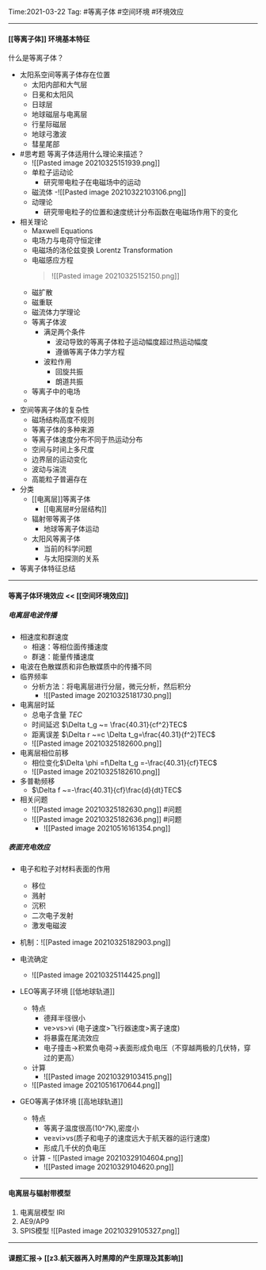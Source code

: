 
Time:2021-03-22
Tag: #等离子体 #空间环境  #环境效应 

---
#### [[等离子体]] 环境基本特征
 什么是等离子体？
- 太阳系空间等离子体存在位置
	- 太阳内部和大气层
	- 日冕和太阳风 
	- 日球层 
	- 地球磁层与电离层 
	- 行星际磁层 
	- 地球弓激波 
	- 彗星尾部
- #思考题 等离子体适用什么理论来描述？
	- ![[Pasted image 20210325151939.png]]
	- 单粒子运动论
		- 研究带电粒子在电磁场中的运动
	- 磁流体
		-![[Pasted image 20210322103106.png]]
	- 动理论
		- 研究带电粒子的位置和速度统计分布函数在电磁场作用下的变化
- 相关理论
	- Maxwell Equations
	- 电场力与电荷守恒定律
	- 电磁场的洛伦兹变换 Lorentz Transformation
	- 电磁感应方程 
		> ![[Pasted image 20210325152150.png]]
	- 磁扩散
	- 磁重联
	- 磁流体力学理论
	- 等离子体波
		- 满足两个条件
			- 波动导致的等离子体粒子运动幅度超过热运动幅度
			- 遵循等离子体力学方程
		- 波粒作用
			- 回旋共振
			- 朗道共振
	- 等离子中的电场
	- 
- 空间等离子体的复杂性
	- 磁场结构高度不规则 
	- 等离子体的多种来源 
	- 等离子体速度分布不同于热运动分布 
	- 空间与时间上多尺度 
	- 边界层的运动变化 
	- 波动与湍流 
	- 高能粒子普遍存在
- 分类
	- [[电离层]]等离子体
		- [[电离层#分层结构]]	
	- 辐射带等离子体
		- 地球等离子体运动
	- 太阳风等离子体
		- 当前的科学问题
		- 与太阳探测的关系
- 等离子体特征总结
---
#### 等离子体环境效应 << [[空间环境效应]] 
##### 电离层电波传播
- 相速度和群速度
	- 相速：等相位面传播速度
	- 群速：能量传播速度
- 电波在色散媒质和非色散媒质中的传播不同
- 临界频率
	- 分析方法：将电离层进行分层，微元分析，然后积分
		- ![[Pasted image 20210325181730.png]]
- 电离层时延
	- 总电子含量 $TEC$
	- 时间延迟 $\Delta t_g ~= \frac{40.31}{cf^2}TEC$
	- 距离误差 $\Delta r ~=c \Delta t_g=\frac{40.31}{f^2}TEC$
	- ![[Pasted image 20210325182600.png]]
- 电离层相位前移
	- 相位变化$\Delta \phi =f\Delta t_g =-\frac{40.31}{cf}TEC$
	-  ![[Pasted image 20210325182610.png]]
- 多普勒频移 
	- $\Delta f ~=-\frac{40.31}{cf}\frac{d}{dt}TEC$
- 相关问题
	- ![[Pasted image 20210325182630.png]] #问题 
	- ![[Pasted image 20210325182636.png]] #问题 
		- ![[Pasted image 20210516161354.png]]	


 ##### 表面充电效应
 - 电子和粒子对材料表面的作用
	- 移位
	- 溅射
	- 沉积
	- 二次电子发射
	- 激发电磁波
- 机制：![[Pasted image 20210325182903.png]]
- 电流确定
	- ![[Pasted image 20210325114425.png]]
- LEO等离子环境 [[低地球轨道]]
	- 特点 
		- 德拜半径很小
		- ve>vs>vi (电子速度>飞行器速度>离子速度)
		- 将暴露在尾流效应 
		- 电子撞击→积累负电荷→表面形成负电压（不穿越两极的几伏特，穿过的更高）
	- 计算
		- ![[Pasted image 20210329103415.png]]	
	- ![[Pasted image 20210516170644.png]]
- GEO等离子体环境 [[高地球轨道]]
	- 特点
		- 等离子温度很高(10^7K),密度小
		- ve≥vi>vs(质子和电子的速度远大于航天器的运行速度)
		- 形成几千伏的负电压
	- 计算
			- ![[Pasted image 20210329104604.png]]
		- ![[Pasted image 20210329104620.png]]
 
	---
#### 电离层与辐射带模型
1. 电离层模型 IRI
2. AE9/AP9
3. SPIS模型
![[Pasted image 20210329105327.png]]
---
#### 课题汇报→ [[z3.航天器再入时黑障的产生原理及其影响]]